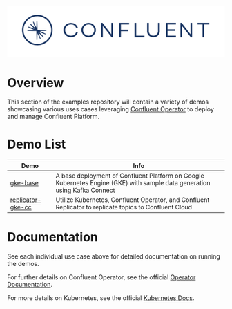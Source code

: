 ![image](../images/confluent-logo-300-2.png)

# Overview

This section of the examples repository will contain a variety of demos showcasing various uses cases leveraging [Confluent Operator](https://docs.confluent.io/current/installation/operator/index.html?utm_source=github&utm_medium=demo&utm_campaign=ch.examples_type.community_content.kubernetes) to deploy and manage Confluent Platform.

# Demo List 
| Demo     | Info |
|----------|------|
| [gke-base](https://docs.confluent.io/current/tutorials/examples/kubernetes/gke-base/docs/index.html?utm_source=github&utm_medium=demo&utm_campaign=ch.examples_type.community_content.kubernetes) | A base deployment of Confluent Platform on Google Kubernetes Engine (GKE) with sample data generation using Kafka Connect|
| [replicator-gke-cc](https://docs.confluent.io/current/tutorials/examples/kubernetes/replicator-gke-cc/docs/index.html?utm_source=github&utm_medium=demo&utm_campaign=ch.examples_type.community_content.kubernetes) | Utilize Kubernetes, Confluent Operator, and Confluent Replicator to replicate topics to Confluent Cloud| 

# Documentation
See each individual use case above for detailed documentation on running the demos.

For further details on Confluent Operator, see the official [Operator Documentation](https://docs.confluent.io/current/installation/operator/co-deployment.html?utm_source=github&utm_medium=demo&utm_campaign=ch.examples_type.community_content.kubernetes).

For more details on Kubernetes, see the official [Kubernetes Docs](https://kubernetes.io/docs/home/).
